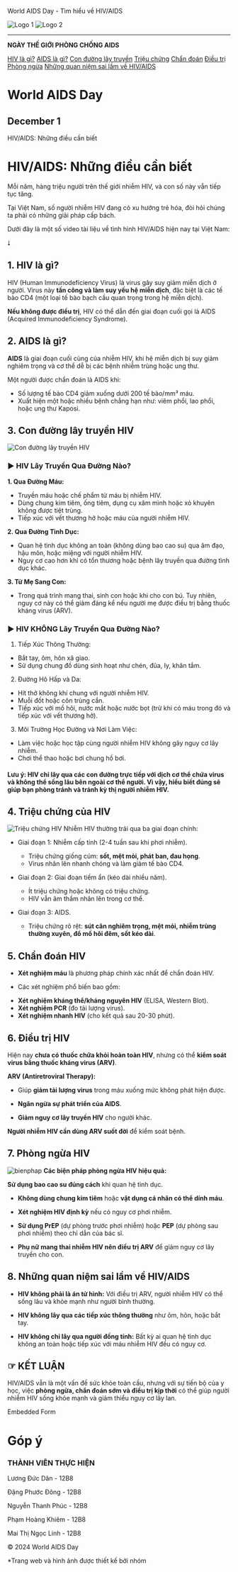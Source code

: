 




World AIDS Day - Tìm hiểu về HIV/AIDS




![Logo 1](https://84864c160d.vws.vegacdn.vn/UploadImages/Config/thptduongvanduong/Logo/logo-01.png)
![Logo 2](https://lh3.googleusercontent.com/pw/AP1GczNyLL1QtsdXOcFMtRSRx5xOjlRpBxSamysraju5BPWEGdI0mJsvu5cuDtREWZo2mxP-zMaWtCjBNXeDYmzCcUfl25LnZIujhoBryX3l4jyhStfxlw=w2400)



---


**NGÀY THẾ GIỚI PHÒNG CHỐNG AIDS**


[HIV là gì?](#hiv)
[AIDS là gì?](#aids)
[Con đường lây truyền](#transmission)
[Triệu chứng](#symptoms)
[Chẩn đoán](#chandoan)
[Điều trị](#dieutri)
[Phòng ngừa](#prevention)
[Những quan niệm sai lầm về HIV/AIDS](#hiv/aids)



# World AIDS Day


## December 1









HIV/AIDS: Những điều cần biết



#  HIV/AIDS: Những điều cần biết


Mỗi năm, hàng triệu người trên thế giới nhiễm HIV, và con số này vẫn tiếp tục tăng.


Tại Việt Nam, số người nhiễm HIV đang có xu hướng trẻ hóa, đòi hỏi chúng ta phải có những giải pháp cấp bách.


Dưới đây là một số video tài liệu về tình hình HIV/AIDS hiện nay tại Việt Nam:


⭣
















## 1. HIV là gì?



 HIV (Human Immunodeficiency Virus) là virus gây suy giảm miễn dịch ở người. 
 Virus này **tấn công và làm suy yếu hệ miễn dịch**, đặc biệt là các tế bào CD4 (một loại tế bào bạch cầu quan trọng trong hệ miễn dịch). 
 


**Nếu không được điều trị**, HIV có thể dẫn đến giai đoạn cuối gọi là AIDS (Acquired Immunodeficiency Syndrome).






## 2. AIDS là gì?



**AIDS** là giai đoạn cuối cùng của nhiễm HIV, khi hệ miễn dịch bị suy giảm nghiêm trọng và cơ thể dễ bị các bệnh nhiễm trùng hoặc ung thư.
 


Một người được chẩn đoán là AIDS khi:

+ Số lượng tế bào CD4 giảm xuống dưới 200 tế bào/mm³ máu.
+ Xuất hiện một hoặc nhiều bệnh chẳng hạn như: viêm phổi, lao phổi, hoặc ung thư Kaposi.




## 3. Con đường lây truyền HIV


![Con đường lây truyền HIV](https://lh3.googleusercontent.com/pw/AP1GczNOVlXQ2TRSe9XHhcfPXrYOvU0Pz5IgPN9EJ32AYj7k_Yy52L2yAKbHMyzTcIhRsIiZ9OaPF3CZ1v5WZ47rEeweIIO3KF8nW3IlEx14Zh2hYNdlxg=w2400)
### ▶ HIV Lây Truyền Qua Đường Nào?


**1. Qua Đường Máu:**


* Truyền máu hoặc chế phẩm từ máu bị nhiễm HIV.
* Dùng chung kim tiêm, ống tiêm, dụng cụ xăm mình hoặc xỏ khuyên không được tiệt trùng.
* Tiếp xúc với vết thương hở hoặc máu của người nhiễm HIV.


**2. Qua Đường Tình Dục:**


* Quan hệ tình dục không an toàn (không dùng bao cao su) qua âm đạo, hậu môn, hoặc miệng với người nhiễm HIV.
* Nguy cơ cao hơn khi có tổn thương hoặc bệnh lây truyền qua đường tình dục khác.


**3. Từ Mẹ Sang Con:**


* Trong quá trình mang thai, sinh con hoặc khi cho con bú. Tuy nhiên, nguy cơ này có thể giảm đáng kể nếu người mẹ được điều trị bằng thuốc kháng virus (ARV).


### ▶ HIV KHÔNG Lây Truyền Qua Đường Nào?


1. Tiếp Xúc Thông Thường:


* Bắt tay, ôm, hôn xã giao.
* Sử dụng chung đồ dùng sinh hoạt như chén, đũa, ly, khăn tắm.


2. Đường Hô Hấp và Da:


* Hít thở không khí chung với người nhiễm HIV.
* Muỗi đốt hoặc côn trùng cắn.
* Tiếp xúc với mồ hôi, nước mắt hoặc nước bọt (trừ khi có máu trong đó và tiếp xúc với vết thương hở).


3. Môi Trường Học Đường và Nơi Làm Việc:


* Làm việc hoặc học tập cùng người nhiễm HIV không gây nguy cơ lây nhiễm.
* Chơi thể thao hoặc bơi chung hồ bơi.


#### Lưu ý: HIV chỉ lây qua các con đường trực tiếp với dịch cơ thể chứa virus và không thể sống lâu bên ngoài cơ thể người. Vì vậy, hiểu biết đúng sẽ giúp bạn phòng tránh và tránh kỳ thị người nhiễm HIV.




## 4. Triệu chứng của HIV


![Triệu chứng HIV](https://lh3.googleusercontent.com/pw/AP1GczP0xH_E3_dg9RBz8nuepohJwFD-TizB6Vxb2uSJsSHlh3nk0FWt-Uuw-XF38eTEnR8OMrSEkek26mFVYDVsk9H07Lk16IJVsHa5b_cUAA6-zdVJEA=w2400)
Nhiễm HIV thường trải qua ba giai đoạn chính:


* Giai đoạn 1: Nhiễm cấp tính (2-4 tuần sau khi phơi nhiễm).


	+ Triệu chứng giống cúm: **sốt, mệt mỏi, phát ban, đau họng**.
	+ Virus nhân lên nhanh chóng và làm giảm tế bào CD4.
* Giai đoạn 2: Giai đoạn tiềm ẩn (kéo dài nhiều năm).


	+ Ít triệu chứng hoặc không có triệu chứng.
	+ HIV vẫn âm thầm nhân lên trong cơ thể.
* Giai đoạn 3: AIDS.


	+ Triệu chứng rõ rệt: **sút cân nghiêm trọng, mệt mỏi, nhiễm trùng thường xuyên, đổ mồ hôi đêm, sốt kéo dài**.




## 5. Chẩn đoán HIV


- **Xét nghiệm máu** là phương pháp chính xác nhất để chẩn đoán HIV.


- Các xét nghiệm phổ biến bao gồm: 

* **Xét nghiệm kháng thể/kháng nguyên HIV** (ELISA, Western Blot).
* **Xét nghiệm PCR** (đo tải lượng virus).
* **Xét nghiệm nhanh HIV** (cho kết quả sau 20-30 phút).




## 6. Điều trị HIV


Hiện nay **chưa có thuốc chữa khỏi hoàn toàn HIV**, nhưng có thể **kiểm soát virus bằng thuốc kháng virus (ARV)**.


 **ARV (Antiretroviral Therapy):** 


-  Giúp **giảm tải lượng virus** trong máu xuống mức không phát hiện được.

- **Ngăn ngừa sự phát triển của AIDS**.

- **Giảm nguy cơ lây truyền HIV** cho người khác.

**Người nhiễm HIV cần dùng ARV suốt đời** để kiểm soát bệnh.




## 7. Phòng ngừa HIV


![bienphap](https://lh3.googleusercontent.com/pw/AP1GczNQ8anjxMFLERbhDj0nrS9EudzzjAggUzwVzUieOyR-ogWtG2xnBIowQ_0REjujd7MfrFm1_GowG32h8oCE-J-kYpqItGcpZK7tUlMSIOxdDV9gTGM=w2400)
**Các biện pháp phòng ngừa HIV hiệu quả:**


 **Sử dụng bao cao su đúng cách** khi quan hệ tình dục. 


- **Không dùng chung kim tiêm** hoặc **vật dụng cá nhân có thể dính máu**.

- **Xét nghiệm HIV định kỳ** nếu có nguy cơ phơi nhiễm.

- **Sử dụng PrEP** (dự phòng trước phơi nhiễm) hoặc **PEP** (dự phòng sau phơi nhiễm) theo chỉ dẫn của bác sĩ.

- **Phụ nữ mang thai nhiễm HIV nên điều trị ARV** để giảm nguy cơ lây truyền cho con.



## 8. Những quan niệm sai lầm về HIV/AIDS


- **HIV không phải là án tử hình:** Với điều trị ARV, người nhiễm HIV có thể sống lâu và khỏe mạnh như người bình thường.

- **HIV không lây qua các tiếp xúc thông thường** như ôm, hôn, hoặc bắt tay.

- **HIV không chỉ lây qua người đồng tính:** Bất kỳ ai quan hệ tình dục không an toàn hoặc tiếp xúc với máu nhiễm HIV đều có nguy cơ.


## ☞ KẾT LUẬN


HIV/AIDS vẫn là một vấn đề sức khỏe toàn cầu, nhưng với sự tiến bộ của y học, việc **phòng ngừa, chẩn đoán sớm và điều trị kịp thời** có thể giúp người nhiễm HIV sống khỏe mạnh và giảm thiểu nguy cơ lây lan.







Embedded Form


# Góp ý







### THÀNH VIÊN THỰC HIỆN


Lương Đức Dân - 12B8


Đặng Phước Đông - 12B8


Nguyễn Thanh Phúc - 12B8


Phạm Hoàng Khiêm - 12B8


Mai Thị Ngọc Linh - 12B8


 

 © 2024 World AIDS Day

*Trang web và hình ảnh được thiết kế bởi nhóm






